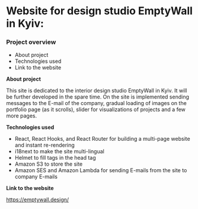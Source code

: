 # Website for design studio EmptyWall in Kyiv:

### Project overview
* About project
* Technologies used
* Link to the website

**About project**

This site is dedicated to the interior design studio EmptyWall in Kyiv. It will be further developed in the spare time. On the site is implemented sending messages to the E-mail of the company, gradual loading of images on the portfolio page (as it scrolls), slider for visualizations of projects and a few more pages.

**Technologies used**

- React, React Hooks, and React Router for building a multi-page website and instant re-rendering
- i18next to make the site multi-lingual
- Helmet to fill tags in the head tag
- Amazon S3 to store the site
- Amazon SES and Amazon Lambda for sending E-mails from the site to company E-mails


**Link to the website**

https://emptywall.design/